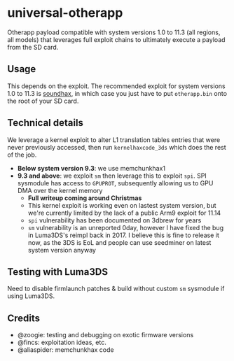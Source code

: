 # universal-otherapp

Otherapp payload compatible with system versions 1.0 to 11.3 (all regions, all models) that leverages full exploit chains to ultimately execute a payload from the SD card.

## Usage

This depends on the exploit. The recommended exploit for system versions 1.0 to 11.3 is [soundhax](https://github.com/nedwill/soundhax), in which case you just have to put `otherapp.bin` onto the root of your SD card.

## Technical details

We leverage a kernel exploit to alter L1 translation tables entries that were never previously accessed, then run `kernelhaxcode_3ds` which does the rest of the job.

* **Below system version 9.3**: we use memchunkhax1
* **9.3 and above**: we exploit `sm` then leverage this to exploit `spi`. SPI sysmodule has access to `GPUPROT`, subsequently allowing us to GPU DMA over the kernel memory
    * **Full writeup coming around Christmas**
    * This kernel exploit is working even on lastest system version, but we're currently limited by the lack of a public Arm9 exploit for 11.14
    * `spi` vulnerability has been documented on 3dbrew for years
    * `sm` vulnerability is an unreported 0day, however I have fixed the bug in Luma3DS's reimpl back in 2017. I believe this is fine to release it now, as the 3DS is EoL and people can use seedminer on latest system version anyway

## Testing with Luma3DS

Need to disable firmlaunch patches & build without custom `sm` sysmodule if using Luma3DS.

## Credits

* @zoogie: testing and debugging on exotic firmware versions
* @fincs: exploitation ideas, etc.
* @aliaspider: memchunkhax code
